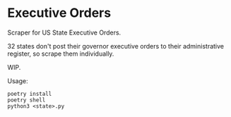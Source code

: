 # Executive Orders

Scraper for US State Executive Orders.

32 states don't post their governor executive orders to their administrative register, so scrape them individually.

WIP.

Usage:
```
poetry install
poetry shell
python3 <state>.py
```